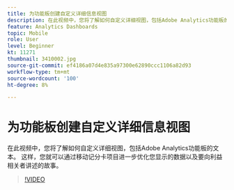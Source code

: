 ```yaml
---
title: 为功能板创建自定义详细信息视图
description: 在此视频中，您将了解如何自定义详细视图，包括Adobe Analytics功能板的文本。 这样，您就可以通过移动记分卡项目进一步优化您显示的数据以及要向利益相关者讲述的故事。 （应为 60 至 160 个字符，但实为 242 个字符）
feature: Analytics Dashboards
topic: Mobile
role: User
level: Beginner
kt: 11271
thumbnail: 3410002.jpg
source-git-commit: ef4186a07d4e835a97300e62890ccc1106a82d93
workflow-type: tm+mt
source-wordcount: '100'
ht-degree: 8%

---
```



# 为功能板创建自定义详细信息视图

在此视频中，您将了解如何自定义详细视图，包括Adobe Analytics功能板的文本。 这样，您就可以通过移动记分卡项目进一步优化您显示的数据以及要向利益相关者讲述的故事。

>[!VIDEO](https://video.tv.adobe.com/v/3410002/?quality=12&learn=on)
